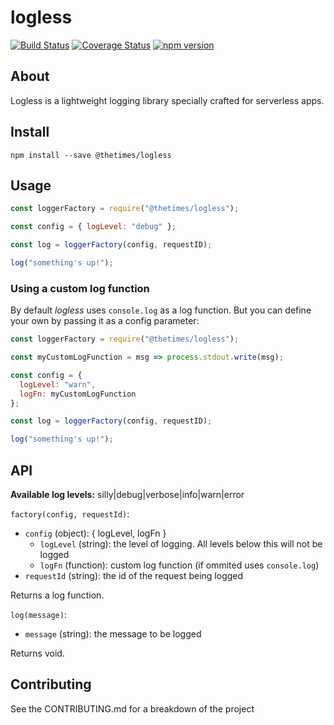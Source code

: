 # logless

[![Build Status](https://travis-ci.org/newsuk/times-logless.svg?branch=master)](https://travis-ci.org/newsuk/times-logless) [![Coverage Status](https://coveralls.io/repos/github/newsuk/times-logless/badge.svg?branch=master)](https://coveralls.io/github/newsuk/times-logless?branch=master) [![npm version](https://badge.fury.io/js/%40thetimes%2Flogless.svg)](https://badge.fury.io/js/%40thetimes%2Flogless)

## About

Logless is a lightweight logging library specially crafted for serverless apps.

## Install

```shell
npm install --save @thetimes/logless
```

## Usage

```javascript
const loggerFactory = require("@thetimes/logless");

const config = { logLevel: "debug" };

const log = loggerFactory(config, requestID);

log("something's up!");
```

### Using a custom log function

By default _logless_ uses `console.log` as a log function. But you can define your own by passing it as a config parameter:

```javascript
const loggerFactory = require("@thetimes/logless");

const myCustomLogFunction = msg => process.stdout.write(msg);

const config = {
  logLevel: "warn",
  logFn: myCustomLogFunction
};

const log = loggerFactory(config, requestID);

log("something's up!");
```

## API

**Available log levels:** silly|debug|verbose|info|warn|error

`factory(config, requestId)`:

* `config` (object): { logLevel, logFn }
  * `logLevel` (string): the level of logging. All levels below this will not be logged
  * `logFn` (function): custom log function (if ommited uses `console.log`)
* `requestId` (string): the id of the request being logged

Returns a log function.

`log(message)`:

* `message` (string): the message to be logged

Returns void.

## Contributing

See the CONTRIBUTING.md for a breakdown of the project
